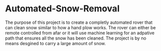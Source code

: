 # Automated-Snow-Removal
The purpose of this project is to create a completly automated rover that can clean snow similar to how a hand plow works. The rover can either be remote controlled from afar or it will use machine learning for an adpative path that ensures all the snow has been cleaned. The project is by no means desgined to carry a large amount of snow.

